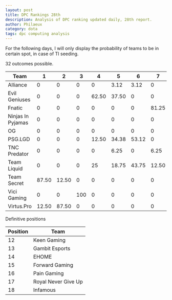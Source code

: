 ```yaml
---
layout: post
title: DPC Rankings 28th
description: Analysis of DPC ranking updated daily, 28th report.
author: Philaeux
category: dota
tags: dpc computing analysis
---
```


For the following days, I will only display the probability of teams to be in certain spot, in case of TI seeding.

32 outcomes possible.

| Team | 1 | 2 | 3 | 4 | 5 | 6 | 7 | 8 | 9 | 10 | 11 | 
| ---- | ---- | ---- | ---- | ---- | ---- | ---- | ---- | ---- | ---- | ---- | ---- |
| Alliance | 0 | 0 | 0 | 0 | 3.12 | 3.12 | 0 | 6.25 | 25 | 12.50 | 50 |
| Evil Geniuses | 0 | 0 | 0 | 62.50 | 37.50 | 0 | 0 | 0 | 0 | 0 | 0 |
| Fnatic | 0 | 0 | 0 | 0 | 0 | 0 | 81.25 | 18.75 | 0 | 0 | 0 |
| Ninjas In Pyjamas | 0 | 0 | 0 | 0 | 0 | 0 | 0 | 62.50 | 37.50 | 0 | 0 |
| OG | 0 | 0 | 0 | 0 | 0 | 0 | 0 | 0 | 0 | 50 | 50 |
| PSG.LGD | 0 | 0 | 0 | 12.50 | 34.38 | 53.12 | 0 | 0 | 0 | 0 | 0 |
| TNC Predator | 0 | 0 | 0 | 0 | 6.25 | 0 | 6.25 | 12.50 | 37.50 | 37.50 | 0 |
| Team Liquid | 0 | 0 | 0 | 25 | 18.75 | 43.75 | 12.50 | 0 | 0 | 0 | 0 |
| Team Secret | 87.50 | 12.50 | 0 | 0 | 0 | 0 | 0 | 0 | 0 | 0 | 0 |
| Vici Gaming | 0 | 0 | 100 | 0 | 0 | 0 | 0 | 0 | 0 | 0 | 0 |
| Virtus.Pro | 12.50 | 87.50 | 0 | 0 | 0 | 0 | 0 | 0 | 0 | 0 | 0 |

Definitive positions

| Position | Team |
| ---- | ---- |
| 12 | Keen Gaming |
| 13 | Gambit Esports |
| 14 | EHOME |
| 15 | Forward Gaming |
| 16 | Pain Gaming |
| 17 | Royal Never Give Up |
| 18 | Infamous |

